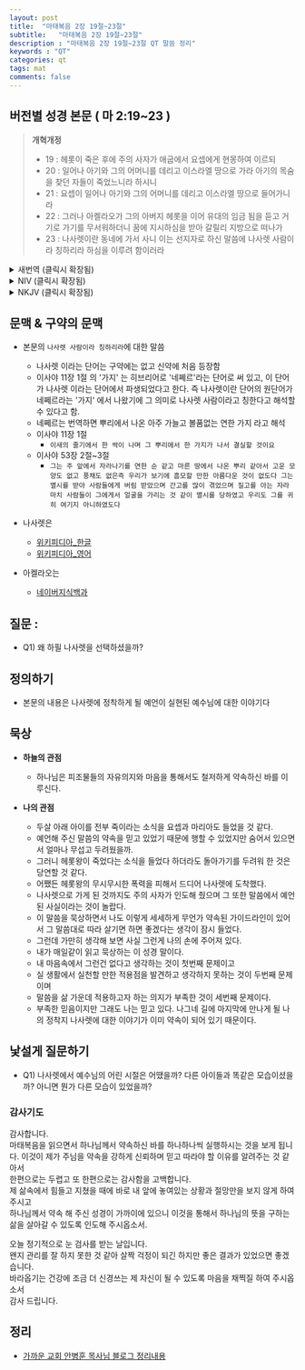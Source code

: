 ```yaml
---
layout: post
title:  "마태복음 2장 19절~23절"
subtitle:   "마태복음 2장 19절~23절"
description : "마태복음 2장 19절~23절 QT 말씀 정리"
keywords : "QT"
categories: qt
tags: mat
comments: false
---
```


## 버전별 성경 본문 ( 마 2:19~23 )

> **개혁개정**
>* 19 : 헤롯이 죽은 후에 주의 사자가 애굽에서 요셉에게 현몽하여 이르되
>* 20 : 일어나 아기와 그의 어머니를 데리고 이스라엘 땅으로 가라 아기의 목숨을 찾던 자들이 죽었느니라 하시니
>* 21 : 요셉이 일어나 아기와 그의 어머니를 데리고 이스라엘 땅으로 들어가니라
>* 22 : 그러나 아켈라오가 그의 아버지 헤롯을 이어 유대의 임금 됨을 듣고 거기로 가기를 무서워하더니 꿈에 지시하심을 받아 갈릴리 지방으로 떠나가
>* 23 : 나사렛이란 동네에 가서 사니 이는 선지자로 하신 말씀에 나사렛 사람이라 칭하리라 하심을 이루려 함이러라

<details>

<summary> 새번역 (클릭시 확장됨)</summary>
<div markdown="1">

>* 19 : 헤롯이 죽은 뒤에, 주님의 천사가 이집트에 있는 요셉에게 꿈에 나타나서
>* 20 : 말하였다. "일어나서, 아기와 그 어머니를 데리고 이스라엘 땅으로 가거라. 그 아기의 목숨을 노리던 자들이 죽었다."
>* 21 : 요셉이 일어나서, 아기와 그 어머니를 데리고 이스라엘 땅으로 들어왔다.
>* 22 : 그러나 요셉은, 아켈라오가 그 아버지 헤롯을 이어서 유대 지방의 왕이 되었다는 말을 듣고, 그 곳으로 가기를 두려워하였다. 그는 꿈에 지시를 받고, 갈릴리 지방으로 물러가서,
>* 23 : 나사렛이라는 동네로 가서 살았다. 이리하여 예언자들을 시켜서 말씀하신 바, "그는 나사렛 사람이라고 불릴 것이다" 하신 말씀이 이루어졌다.
</div>
</details>

<details>
<summary> NIV (클릭시 확장됨)</summary>
<div markdown="1">

>* 19 : After Herod died, an angel of the Lord appeared in a dream to Joseph in Egypt
>* 20 : and said, “Get up, take the child and his mother and go to the land of Israel, for those who were trying to take the child’s life are dead.”
>* 21 : So he got up, took the child and his mother and went to the land of Israel.
>* 22 : But when he heard that Archelaus was reigning in Judea in place of his father Herod, he was afraid to go there. Having been warned in a dream, he withdrew to the district of Galilee,
>* 23 : and he went and lived in a town called Nazareth. So was fulfilled what was said through the prophets, that he would be called a Nazarene.
</div>
</details>

<details>
<summary> NKJV (클릭시 확장됨)</summary>
<div markdown="1">

>* 19 : Now when Herod was dead, behold, an angel of the Lord appeared in a dream to Joseph in Egypt,
>* 20 : saying, “Arise, take the young Child and His mother, and go to the land of Israel, for those who sought the young Child’s life are dead.”
>* 21 : Then he arose, took the young Child and His mother, and came into the land of Israel.
>* 22 : But when he heard that Archelaus was reigning over Judea instead of his father Herod, he was afraid to go there. And being warned by God in a dream, he turned aside into the region of Galilee.
>* 23 : And he came and dwelt in a city called Nazareth, that it might be fulfilled which was spoken by the prophets, “He shall be called a Nazarene.”
</div>
</details>

## 문맥 & 구약의 문맥 

* 본문의 `나사렛 사람이라 칭하리라`에 대한 말씀
    - 나사렛 이라는 단어는 구약에는 없고 신약에 처음 등장함
    - 이사야 11장 1절 의 '가지' 는 히브리어로 '네쩨르'라는 단어로 써 있고, 이 단어가 나사렛 이라는 단어에서 파생되었다고 한다. 즉 나사렛이란 단어의 원단어가 네쩨르라는 '가지' 에서 나왔기에 그 의미로 나사렛 사람이라고 칭한다고 해석할 수 있다고 함.
    - 네쩨르는 번역하면 뿌리에서 나온 아주 가늘고 볼품없는 연한 가지 라고 해석
    - 이사야 11장 1절
        * `이새의 줄기에서 한 싹이 나며 그 뿌리에서 한 가지가 나서 결실할 것이요 ` 
    - 이사야 53장 2절~3절
        * `그는 주 앞에서 자라나기를 연한 순 같고 마른 땅에서 나온 뿌리 같아서 고운 모양도 없고 풍채도 없은즉 우리가 보기에 흠모할 만한 아름다운 것이 없도다 그는 멸시를 받아 사람들에게 버림 받았으며 간고를 많이 겪었으며 질고를 아는 자라 마치 사람들이 그에게서 얼굴을 가리는 것 같이 멸시를 당하였고 우리도 그를 귀히 여기지 아니하였도다`

* 나사렛은
    - [위키피디아_한글](https://ko.wikipedia.org/wiki/%EB%82%98%EC%82%AC%EB%A0%9B) 
    - [위키피디아_영어](https://en.wikipedia.org/wiki/Nazareth) 

* 아켈라오는
    - [네이버지식백과](https://terms.naver.com/entry.nhn?docId=2394710&cid=50762&categoryId=51387)

## 질문 :

* Q1) 왜 하필 나사렛을 선택하셨을까?

## 정의하기

* 본문의 내용은 나사렛에 정착하게 될 예언이 실현된 예수님에 대한 이야기다

## 묵상

* **하늘의 관점**  
    - 하나님은 피조물들의 자유의지와 마음을 통해서도 철저하게 약속하신 바를 이루신다. 
  
* **나의 관점**
    - 두살 아래 아이를 전부 죽이라는 소식을 요셉과 마리아도 들었을 것 같다.
    - 예언해 주신 말씀의 약속을 믿고 있었기 때문에 행할 수 있었지만 숨어서 있으면서 얼마나 무섭고 두려웠을까.
    - 그러니 헤롯왕이 죽었다는 소식을 들었다 하더라도 돌아가기를 두려워 한 것은 당연할 것 같다. 
    - 어쨌든 헤롯왕의 무시무시한 폭력을 피해서 드디어 나사렛에 도착했다. 
    - 나사렛으로 가게 된 것까지도 주의 사자가 인도해 줬으며 그 또한 말씀에서 예언된 사실이라는 것이 놀랍다. 
    - 이 말씀을 묵상하면서 나도 이렇게 세세하게 무언가 약속된 가이드라인이 있어서 그 말씀대로 따라 살기면 하면 좋겠다는 생각이 잠시 들었다.
    - 그런데 가만히 생각해 보면 사실 그런게 나의 손에 주어져 있다. 
    - 내가 매일같이 읽고 묵상하는 이 성경 말이다.     
    - 내 마음속에서 그런건 없다고 생각하는 것이 첫번째 문제이고 
    - 실 생활에서 실천할 만한 적용점을 발견하고 생각하지 못하는 것이 두번째 문제이며
    - 말씀을 삶 가운데 적용하고자 하는 의지가 부족한 것이 세번째 문제이다. 
    - 부족한 믿음이지만 그래도 나는 믿고 있다. 나그네 길에 마지막에 만나게 될 나의 정착지 나사렛에 대한 이야기가 이미 약속이 되어 있기 때문이다.

## 낯설게 질문하기

* Q1) 나사렛에서 예수님의 어린 시절은 어땠을까? 다른 아이들과 똑같은 모습이셨을까? 아니면 뭔가 다른 모습이 있었을까?

### 감사기도

감사합니다.  
마태복음을 읽으면서 하나님께서 약속하신 바를 하나하나씩 실행하시는 것을 보게 됩니다. 
이것이 제가 주님을 약속을 강하게 신뢰하며 믿고 따라야 할 이유를 알려주는 것 같아서   
한편으로는 두렵고 또 한편으로는 감사함을 고백합니다.  
제 삶속에서 힘들고 지쳤을 때에 바로 내 앞에 놓여있는 상황과 절망만을 보지 않게 하여 주시고  
하나님께서 약속 해 주신 성경이 가까이에 있으니 이것을 통해서 하나님의 뜻을 구하는 삶을 살아갈 수 있도록 인도해 주시옵소서.  

오늘 정기적으로 눈 검사를 받는 날입니다.  
왠지 관리를 잘 하지 못한 것 같아 살짝 걱정이 되긴 하지만 좋은 결과가 있었으면 좋겠습니다.  
바라옵기는 건강에 조금 더 신경쓰는 제 자신이 될 수 있도록 마음을 채찍질 하여 주시옵소서  
감사 드립니다.  

## 정리
* [가까운 교회 안병훈 목사님 블로그 정리내용](https://blog.naver.com/tolerance2018)



